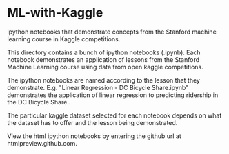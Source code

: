 ML-with-Kaggle
==============

ipython notebooks that demonstrate concepts from the Stanford machine learning course in Kaggle competitions.


This directory contains a bunch of ipython notebooks (.ipynb). Each notebook demonstrates an application of lessons from the Stanford Machine Learning course
using data from open kaggle competitions.

The ipython notebooks are named according to the lesson that they demonstrate.
E.g. "Linear Regression - DC Bicycle Share.ipynb" demonstrates the application of linear regression to predicting ridership in the DC Bicycle Share..

The particular kaggle dataset selected for each notebook depends on what the dataset has to offer and the lesson being demonstrated.

View the html ipython notebooks by entering the github url at htmlpreview.github.com.